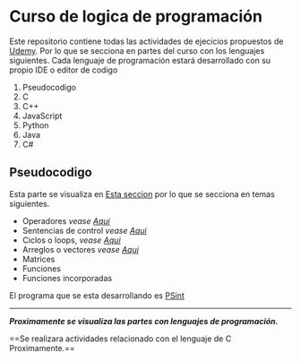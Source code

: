 # Curso de logica de programación
Este repositorio contiene todas las actividades de ejecicios propuestos de [Udemy](https://www.udemy.com/course/universidad-de-logica-de-programacion-python-java-javascript-c-pseint/).
Por lo que se secciona en partes del curso con los lenguajes siguientes.
Cada lenguaje de programación estará desarrollado con su propio IDE o editor de codigo
1. Pseudocodigo
2. C
3. C++
4. JavaScript
5. Python
6. Java
7. C# 

## Pseudocodigo
Esta parte se visualiza en [Esta seccion](./Seudocodigo ) por lo que se secciona en temas siguientes.
* Operadores *vease [Aqui](./Seudocodigo/Operadores)*
* Sentencias de control *vease [Aqui](./Seudocodigo/SentenciaIfElse)*
* Ciclos o loops, *vease [Aqui](./Seudocodigo/Loops)*
* Arreglos o vectores *vease [Aqui](./Seudocodigo/Vectores)*
* Matrices
* Funciones
* Funciones incorporadas

El programa que se esta desarrollando es [PSint](https://pseint.sourceforge.net/)

---
***Proximamente se visualiza las partes con lenguajes de programación.***

==Se realizara actividades relacionado con el lenguaje de C Proximamente.==
